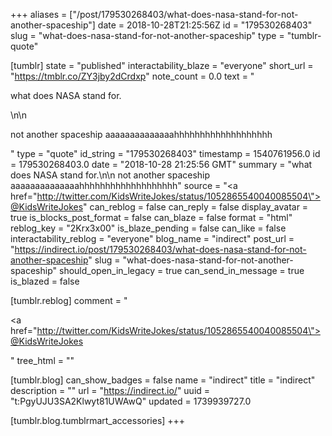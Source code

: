 +++
aliases = ["/post/179530268403/what-does-nasa-stand-for-not-another-spaceship"]
date = 2018-10-28T21:25:56Z
id = "179530268403"
slug = "what-does-nasa-stand-for-not-another-spaceship"
type = "tumblr-quote"

[tumblr]
state = "published"
interactability_blaze = "everyone"
short_url = "https://tmblr.co/ZY3jby2dCrdxp"
note_count = 0.0
text = "<p>what does NASA stand for.</p>\n\n<p>not another spaceship aaaaaaaaaaaaaahhhhhhhhhhhhhhhhhhh</p>"
type = "quote"
id_string = "179530268403"
timestamp = 1540761956.0
id = 179530268403.0
date = "2018-10-28 21:25:56 GMT"
summary = "what does NASA stand for.\n\n not another spaceship aaaaaaaaaaaaaahhhhhhhhhhhhhhhhhhh"
source = "<a href=\"http://twitter.com/KidsWriteJokes/status/1052865540040085504\">@KidsWriteJokes</a>"
can_reblog = false
can_reply = false
display_avatar = true
is_blocks_post_format = false
can_blaze = false
format = "html"
reblog_key = "2Krx3x00"
is_blaze_pending = false
can_like = false
interactability_reblog = "everyone"
blog_name = "indirect"
post_url = "https://indirect.io/post/179530268403/what-does-nasa-stand-for-not-another-spaceship"
slug = "what-does-nasa-stand-for-not-another-spaceship"
should_open_in_legacy = true
can_send_in_message = true
is_blazed = false

[tumblr.reblog]
comment = "<p><a href=\"http://twitter.com/KidsWriteJokes/status/1052865540040085504\">@KidsWriteJokes</a></p>"
tree_html = ""

[tumblr.blog]
can_show_badges = false
name = "indirect"
title = "indirect"
description = ""
url = "https://indirect.io/"
uuid = "t:PgyUJU3SA2Klwyt81UWAwQ"
updated = 1739939727.0

[tumblr.blog.tumblrmart_accessories]
+++
